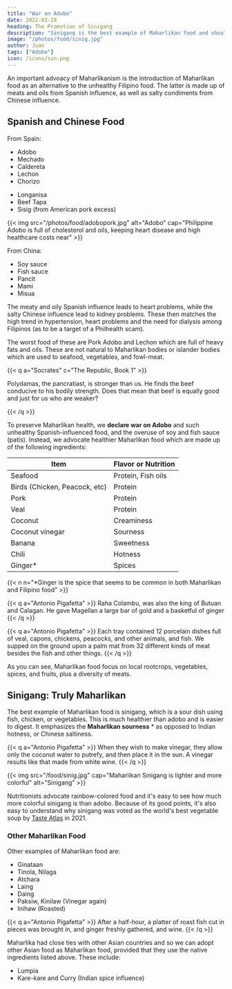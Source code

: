 ```yaml
---
title: "War on Adobo"
date: 2022-03-28
heading: The Promotion of Sinigang
description: "Sinigang is the best example of Maharlikan food and should be promoted over the unhealthy Filipino food called adobo"
image: "/photos/food/sinig.jpg"
author: Juan
tags: ["Adobo"]
icon: /icons/sun.png
---
```


<!-- Current cuisine, referenced with Pigafetta's records show what are the essential ingredients of Maharlikan food -->


An important advoacy of Maharlikanism is the introduction of Maharlikan food as an alternative to the unhealthy Filipino food. The latter is made up of meats and oils from Spanish influence, as well as salty condiments from Chinese influence. 

## Spanish and Chinese Food

From Spain:
- Adobo
- Mechado
- Caldereta
- Lechon
- Chorizo
<!-- - Kare kare -->
- Longanisa
- Beef Tapa
- Sisig (from American pork excess)

{{< img src="/photos/food/adobopork.jpg" alt="Adobo" cap="Philippine Adobo is full of cholesterol and oils, keeping heart disease and high healthcare costs near" >}}

From China:
- Soy sauce
- Fish sauce
- Pancit
- Mami
- Misua


The meaty and oily Spanish influence leads to heart problems, while the salty Chinese influence lead to kidney problems. These then matches the high trend in hypertension, heart problems and the need for dialysis among Filipinos (as to be a target of a Philhealth scam).

The worst food of these are Pork Adobo and Lechon which are full of heavy fats and oils. These are not natural to Maharlikan bodies or islander bodies which are used to seafood, vegetables, and fowl-meat. 

{{< q a="Socrates" c="The Republic, Book 1" >}}
<p>Polydamas, the pancratiast, is stronger than us. He finds the beef conducive to his bodily strength. Does that mean that beef is equally good and just for us who are weaker?</p>
{{< /q >}}


To preserve Maharlikan health, we **declare war on Adobo** and such unhealthy Spanish-influenced food, and the overuse of soy and fish sauce (patis). Instead, we advocate healthier Maharlikan food which are made up of the following ingredients:

<!-- The writings of Pigafetta on the produce of Maharlika show what would make up Maharlikan food: -->

Item | Flavor or Nutrition
--- | ---
Seafood| Protein, Fish oils
Birds (Chicken, Peacock, etc)  | Protein
Pork | Protein
Veal | Protein
Coconut | Creaminess
Coconut vinegar | Sourness
Banana | Sweetness
Chili | Hotness
Ginger* | Spices


{{< n n="*Ginger is the spice that seems to be common in both Maharlikan and Filipino food" >}}



{{< q a="Antonio Pigafetta" >}}
Raha Colambu, was also the king of Butuan and Calagan. He gave Magellan a large bar of gold and a basketful of ginger
{{< /q >}}


{{< q a="Antonio Pigafetta" >}}
Each tray contained 12 porcelain dishes full of veal, capons, chickens, peacocks, and other animals, and fish. We supped on the ground upon a palm mat from 32 different kinds of meat besides the fish and other things.
{{< /q >}}

As you can see, Maharlikan food focus on local rootcrops, vegetables, spices, and fruits, plus a diversity of meats. 


## Sinigang: Truly Maharlikan

The best example of Maharlikan food is sinigang, which is a sour dish using fish, chicken, or vegetables. This is much healthier than adobo and is easier to digest. It emphasizes the **Maharlikan sourness** * as opposed to Indian hotness, or Chinese saltiness.  

{{< q a="Antonio Pigafetta" >}}
When they wish to make vinegar, they allow only the coconut water to putrefy, and then place it in the sun. A vinegar results like that made from white wine.
{{< /q >}}


{{< img src="/food/sinig.jpg" cap="Maharlikan Sinigang is lighter and more colorful" alt="Sinigang" >}}


Nutritionists advocate rainbow-colored food and it's easy to see how much more colorful sinigang is than adobo. Because of its good points, it's also easy to understand why sinigang was voted as the world's best vegetable soup by [Taste Atlas](https://www.tasteatlas.com/sinigang) in 2021.


### Other Maharlikan Food

Other examples of Maharlikan food are:

- Ginataan
- Tinola, Nilaga
- Atchara
- Laing
- Daing
- Paksiw, Kinilaw (Vinegar again)
- Inihaw (Roasted)

{{< q a="Antonio Pigafetta" >}}
After a half-hour, a platter of roast fish cut in pieces was brought in, and ginger freshly gathered, and wine.
{{< /q >}}


Maharlika had close ties with other Asian countries and so we can adopt other Asian food as Maharlikan food, provided that they use the native ingredients listed above. These include:

- Lumpia
- Kare-kare and Curry (Indian spice influence)
